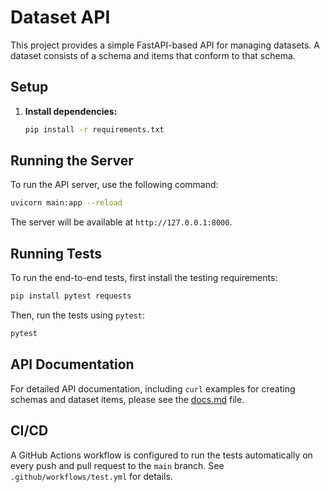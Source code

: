 # Dataset API

This project provides a simple FastAPI-based API for managing datasets. A dataset consists of a schema and items that conform to that schema.

## Setup

1.  **Install dependencies:**

    ```bash
    pip install -r requirements.txt
    ```

## Running the Server

To run the API server, use the following command:

```bash
uvicorn main:app --reload
```

The server will be available at `http://127.0.0.1:8000`.

## Running Tests

To run the end-to-end tests, first install the testing requirements:

```bash
pip install pytest requests
```

Then, run the tests using `pytest`:

```bash
pytest
```

## API Documentation

For detailed API documentation, including `curl` examples for creating schemas and dataset items, please see the [docs.md](docs.md) file.

## CI/CD

A GitHub Actions workflow is configured to run the tests automatically on every push and pull request to the `main` branch. See `.github/workflows/test.yml` for details.
